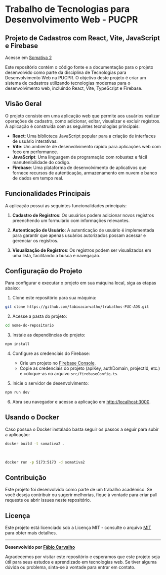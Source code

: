 # Trabalho de Tecnologias para Desenvolvimento Web - PUCPR

## Projeto de Cadastros com React, Vite, JavaScript e Firebase

Acesse em [Somativa 2](https://somativa2fabiocarvalho.netlify.app)

Este repositório contém o código fonte e a documentação para o projeto desenvolvido como parte da disciplina de Tecnologias para Desenvolvimento Web na PUCPR. O objetivo deste projeto é criar um sistema de cadastros utilizando tecnologias modernas para o desenvolvimento web, incluindo React, Vite, TypeScript e Firebase.

## Visão Geral

O projeto consiste em uma aplicação web que permite aos usuários realizar operações de cadastro, como adicionar, editar, visualizar e excluir registros. A aplicação é construída com as seguintes tecnologias principais:

- **React**: Uma biblioteca JavaScript popular para a criação de interfaces de usuário interativas.
- **Vite**: Um ambiente de desenvolvimento rápido para aplicações web com foco em performance.
- **JavaScript**: Uma linguagem de programação com robustez e fácil manutenibilidade do código.
- **Firebase**: Uma plataforma de desenvolvimento de aplicativos que fornece recursos de autenticação, armazenamento em nuvem e banco de dados em tempo real.

## Funcionalidades Principais

A aplicação possui as seguintes funcionalidades principais:

1. **Cadastro de Registros**: Os usuários podem adicionar novos registros preenchendo um formulário com informações relevantes.

2. **Autenticação de Usuário**: A autenticação de usuário é implementada para garantir que apenas usuários autorizados possam acessar e gerenciar os registros.

3. **Visualização de Registros**: Os registros podem ser visualizados em uma lista, facilitando a busca e navegação.


## Configuração do Projeto

Para configurar e executar o projeto em sua máquina local, siga as etapas abaixo:

1. Clone este repositório para sua máquina:

```bash
git clone https://github.com/fabioacarvalho/trabalhos-PUC-ADS.git
```

2. Acesse a pasta do projeto:

```bash
cd nome-do-repositorio
```

3. Instale as dependências do projeto:

```bash
npm install
```

4. Configure as credenciais do Firebase:
   
   - Crie um projeto no [Firebase Console](https://console.firebase.google.com/).
   - Copie as credenciais do projeto (apiKey, authDomain, projectId, etc.) e coloque-as no arquivo `src/firebaseConfig.ts`.
   
5. Inicie o servidor de desenvolvimento:

```bash
npm run dev
```

6. Abra seu navegador e acesse a aplicação em [http://localhost:3000](http://localhost:3000).

## Usando o Docker

Caso possua o Docker instalado basta seguir os passos a seguir para subir a aplicação:

```bash
docker build -t somativa2 .
```
<br>

```bash
docker run -p 5173:5173 -d somativa2
```

## Contribuição

Este projeto foi desenvolvido como parte de um trabalho acadêmico. Se você deseja contribuir ou sugerir melhorias, fique à vontade para criar pull requests ou abrir issues neste repositório.

## Licença

Este projeto está licenciado sob a Licença MIT - consulte o arquivo [MIT](LICENSE) para obter mais detalhes.

---

**Desenvolvido por [Fábio Carvalho](https://github.com/fabioacarvalho)**

Agradecemos por visitar este repositório e esperamos que este projeto seja útil para seus estudos e aprendizado em tecnologias web. Se tiver alguma dúvida ou problema, sinta-se à vontade para entrar em contato.
